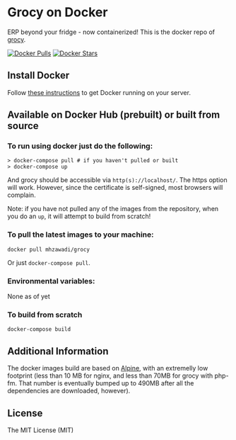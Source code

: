 # Grocy on Docker

ERP beyond your fridge - now containerized! This is the docker repo of [grocy](https://github.com/grocy/grocy).

[![Docker Pulls](https://img.shields.io/docker/pulls/mhzawadi/grocy.svg)](https://hub.docker.com/r/mhzawadi/grocy/)
[![Docker Stars](https://img.shields.io/docker/stars/mhzawadi/grocy.svg)](https://hub.docker.com/r/mhzawadi/grocy/)

## Install Docker

Follow [these instructions](https://docs.docker.com/engine/installation/) to get Docker running on your server.

## Available on Docker Hub (prebuilt) or built from source

### To run using docker just do the following:

```
> docker-compose pull # if you haven't pulled or built
> docker-compose up
```

And grocy should be accessible via `http(s)://localhost/`. The https option will work. However, since the certificate is self-signed, most browsers will complain.

Note: if you have not pulled any of the images from the repository, when you do an `up`, it will attempt to build from scratch!

### To pull the latest images to your machine:

```
docker pull mhzawadi/grocy
```

Or just `docker-compose pull`.

### Environmental variables:

None as of yet

<!-- As of grocy v.1.24.1, ENV variables are accessible via the `docker-compose.yml` file as long as they are prefixed by `GROCY_`. For example, to change the language from english to french, you can modify

```
GROCY_CULTURE: en
```

to

```
GROCY_CULTURE: fr
``` -->

### To build from scratch

```
docker-compose build
```

## Additional Information

The docker images build are based on [Alpine](https://hub.docker.com/_/alpine/), with an extremelly low footprint (less than 10 MB for nginx, and less than 70MB for grocy with php-fm. That number is eventually bumped up to 490MB after all the dependencies are downloaded, however).

## License
The MIT License (MIT)
